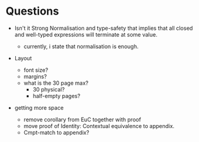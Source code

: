 # Questions

- Isn't it Strong Normalisation and type-safety that implies that all closed and well-typed expressions will terminate at some value.
  - currently, i state that normalisation is enough.

- Layout
  - font size?
  - margins?
  - what is the 30 page max?
    - 30 physical?
    - half-empty pages?

- getting more space
  - remove corollary from EuC together with proof
  - move proof of Identity: Contextual equivalence to appendix.
  - Cmpt-match to appendix?
